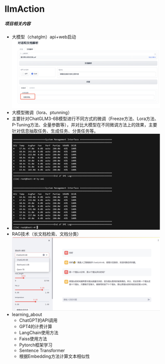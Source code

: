 # llmAction

##### 项目相关内容

- 大模型（chatglm）api+web启动
  ![g1](./img/WechatIMG791.jpg)
- 大模型微调（lora、ptunning）
- 主要针对ChatGLM3-6B模型进行不同方式的微调（Freeze方法、Lora方法、P-Tuning方法、全量参数等），并对比大模型在不同微调方法上的效果，主要针对信息抽取任务、生成任务、分类任务等。
- ![g3](./img/WechatIMG793.jpg)
- RAG技术（长文档检索、文档分类）
  ![g2](./img/WechatIMG792.jpg)
- learning_about
  - ChatGPT的API调用
  - GPT4的计费计算
  - LangChain使用方法
  - Faiss使用方法
  - Pytorch框架学习
  - Sentence Transformer
  - 根据Embedding方法计算文本相似性
